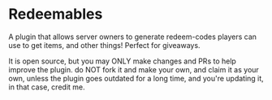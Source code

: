 # Redeemables
 A plugin that allows server owners to generate redeem-codes players can use to get items, and other things! Perfect for giveaways.

It is open source, but you may ONLY make changes and PRs to help improve the plugin. do NOT fork it and make your own, and claim it as your own, unless the plugin goes outdated for a long time, and you're updating it, in that case, credit me.
